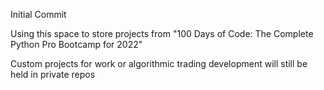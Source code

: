 Initial Commit 

Using this space to store projects from "100 Days of Code: The Complete Python Pro Bootcamp for 2022" 

Custom projects for work or algorithmic trading  development will still be held in private repos 


